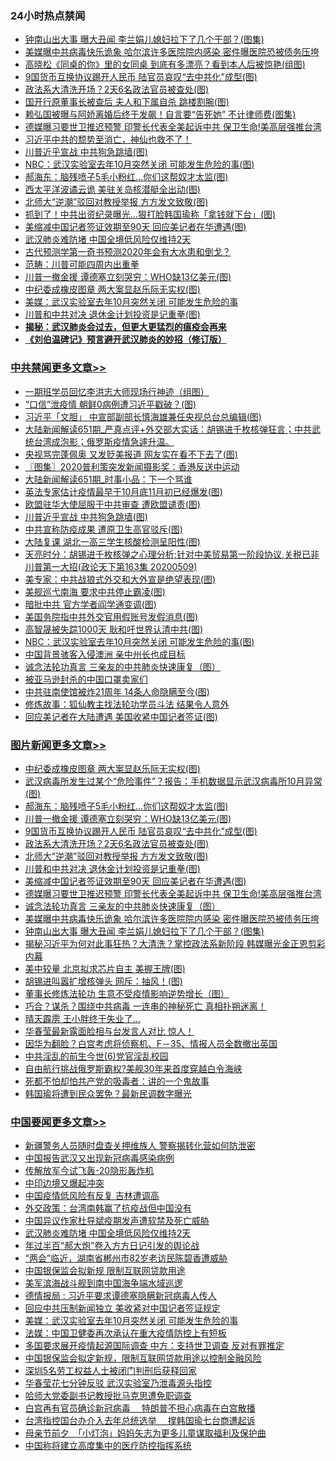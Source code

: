 <div class="catlist">
<h3>24小时热点禁闻</h3>
<ul>
<li><a href="https://github.com/fqnews/bnews/blob/master/topimagenews/20200509/1325550.md">钟南山出大事 曝大丑闻 李兰娟儿媳妇拉下了几个干部？(图集)</a></li>
<li><a href="https://github.com/fqnews/bnews/blob/master/topimagenews/20200509/1325581.md">美媒曝中共病毒快乐诡象 哈尔滨许多医院院内感染 密件曝医院恐被债务压垮</a></li>
<li><a href="https://github.com/fqnews/bnews/blob/master/yule/20200510/1325674.md">高晓松《同桌的你》里的女同桌 到底有多漂亮？看到本人后被惊艳(组图)</a></li>
<li><a href="https://github.com/fqnews/bnews/blob/master/topimagenews/20200510/1325782.md">9国货币互换协议踢开人民币 陆官员哀叹“去中共化”成型(图)</a></li>
<li><a href="https://github.com/fqnews/bnews/blob/master/topimagenews/20200510/1325769.md">政法系大清洗开场？2天6名政法官员被查处(图)</a></li>
<li><a href="https://github.com/fqnews/bnews/blob/master/cnnews/20200510/1325774.md">国开行原董事长被查后 夫人和下属自杀 跳楼割腕(图)</a></li>
<li><a href="https://github.com/fqnews/bnews/blob/master/yule/20200510/1325675.md">赖弘国被曝与阿娇离婚后终于发飙！自言要“告死她” 不计律师费(图集)</a></li>
<li><a href="https://github.com/fqnews/bnews/blob/master/topimagenews/20200509/1325616.md">德媒曝习要世卫推迟预警 印警长代表全美起诉中共 保卫生命!美高层强推台湾</a></li>
<li><a href="https://github.com/fqnews/bnews/blob/master/baitai/20200510/1325625.md">习近平中共的颓势至消亡，神仙也救不了！</a></li>
<li><a href="https://github.com/fqnews/bnews/blob/master/cbnews/20200510/1325824.md">川普近乎宣战 中共狗急跳墙(图)</a></li>
<li><a href="https://github.com/fqnews/bnews/blob/master/cbnews/20200510/1325690.md">NBC：武汉实验室去年10月突然关闭 可能发生危险的事(图)</a></li>
<li><a href="https://github.com/fqnews/bnews/blob/master/topimagenews/20200510/1325884.md">郝海东：脑残喷子5毛小粉红...你们这帮奴才太监(图)</a></li>
<li><a href="https://github.com/fqnews/bnews/blob/master/cnnews/20200510/1325684.md">西太平洋波谲云诡 美驻关岛核潜艇全出动(图)</a></li>
<li><a href="https://github.com/fqnews/bnews/blob/master/topimagenews/20200510/1325757.md">北师大“逆潮”驳回对教授举报 方方发文致敬(图)</a></li>
<li><a href="https://github.com/fqnews/bnews/blob/master/cnnews/hknews/20200510/1325827.md">抓到了！中共出资纪录曝光…狠打脸韩国瑜称「拿钱就下台」(图)</a></li>
<li><a href="https://github.com/fqnews/bnews/blob/master/topimagenews/20200510/1325641.md">美缩减中国记者签证效期至90天 回应美记者在华遭遇(图)</a></li>
<li><a href="https://github.com/fqnews/bnews/blob/master/headline/20200510/1325708.md">武汉肺炎难防堵 中国全境低风险仅维持2天</a></li>
<li><a href="https://github.com/fqnews/bnews/blob/master/comments/20200510/1325718.md">古代预测学第一奇书预测2020年会有大水患和倒戈？</a></li>
<li><a href="https://github.com/fqnews/bnews/blob/master/comments/20200510/1325738.md">范畴：川普可能四周内出重拳</a></li>
<li><a href="https://github.com/fqnews/bnews/blob/master/topimagenews/20200510/1325823.md">川普一撤金援 谭德塞立刻哭穷：WHO缺13亿美元(图)</a></li>
<li><a href="https://github.com/fqnews/bnews/blob/master/topimagenews/20200510/1326109.md">中纪委成橡皮图章 两大案显赵乐际无实权(图)</a></li>
<li><a href="https://github.com/fqnews/bnews/blob/master/headline/20200510/1325647.md">美媒：武汉实验室去年10月突然关闭 可能发生危险的事</a></li>
<li><a href="https://github.com/fqnews/bnews/blob/master/topimagenews/20200510/1325756.md">川普和中共对决 退休金计划投资是记重拳(图)</a></li>
<li><b><a href="https://github.com/fqnews/bnews/blob/master/comments/20200211/1275071.md" target="_blank">揭秘：武汉肺炎会过去，但更大更猛烈的瘟疫会再来</a></b></li>
<li><b><a href="https://github.com/fqnews/bnews/blob/master/comments/20200207/1272816.md" target="_blank">《刘伯温碑记》预言避开武汉肺炎的妙招（修订版）</a></b></li>
</ul>
</div>

<div class="catlist">
<h3><a href="https://github.com/fqnews/bnews/blob/master/cbnews/" target="_blank">中共禁闻</a><span><a href="https://github.com/fqnews/bnews/blob/master/cbnews/" target="_blank" rel="nofollow">更多文章>></a></span></h3>
<ul>
<li><a href="https://github.com/fqnews/bnews/blob/master/comments/20200510/1326117.md" target="_blank">一期班学员回忆李洪志大师现场行神迹（组图）</a></li>
<li><a href="https://github.com/fqnews/bnews/blob/master/cbnews/20200510/1326075.md" target="_blank">“口信”泄疫情 朝鲜0病例遭习近平戳破？(图)</a></li>
<li><a href="https://github.com/fqnews/bnews/blob/master/cbnews/20200510/1325994.md" target="_blank">习近平「文胆」 中宣部副部长慎海雄兼任央视总台总编辑(图)</a></li>
<li><a href="https://github.com/fqnews/bnews/blob/master/cbnews/20200510/1325993.md" target="_blank">大陆新闻解读651期_严真点评+外交部大实话：胡锡进千枚核弹狂言；中共武统台湾成泡影；俄罗斯疫情急遽升温。</a></li>
<li><a href="https://github.com/fqnews/bnews/blob/master/cbnews/20200510/1325964.md" target="_blank">央视骂完蓬佩奥 又发贬美报道 网友实在看不下去了(图)</a></li>
<li><a href="https://github.com/fqnews/bnews/blob/master/cbnews/20200510/1325958.md" target="_blank">〖图集〗2020普利策突发新闻摄影奖：香港反送中运动</a></li>
<li><a href="https://github.com/fqnews/bnews/blob/master/cbnews/20200510/1325955.md" target="_blank">大陆新闻解读651期_时事小品：下一个骂谁</a></li>
<li><a href="https://github.com/fqnews/bnews/blob/master/cbnews/20200510/1325885.md" target="_blank">英法专家估计疫情最早于10月底11月初已经爆发(图)</a></li>
<li><a href="https://github.com/fqnews/bnews/blob/master/cbnews/20200510/1325825.md" target="_blank">欧盟驻华大使屈服于中共审查 遭欧盟谴责(图)</a></li>
<li><a href="https://github.com/fqnews/bnews/blob/master/cbnews/20200510/1325824.md" target="_blank">川普近乎宣战 中共狗急跳墙(图)</a></li>
<li><a href="https://github.com/fqnews/bnews/blob/master/cbnews/20200510/1325812.md" target="_blank">中共宣称防疫成果 遭原卫生高官驳斥(图)</a></li>
<li><a href="https://github.com/fqnews/bnews/blob/master/cbnews/20200510/1325811.md" target="_blank">大陆复课 湖北一高三学生核酸检测呈阳性(图)</a></li>
<li><a href="https://github.com/fqnews/bnews/blob/master/cbnews/20200510/1325798.md" target="_blank">天亮时分：胡锡进千枚核弹之心理分析;针对中美贸易第一阶段协议,关税已非川普第一大招(政论天下第163集 20200509)</a></li>
<li><a href="https://github.com/fqnews/bnews/blob/master/cbnews/20200510/1325784.md" target="_blank">美专家：中共战狼式外交和大外宣是绝望表现(图)</a></li>
<li><a href="https://github.com/fqnews/bnews/blob/master/cbnews/20200510/1325783.md" target="_blank">美舰巡弋南海 要求中共停止霸凌(图)</a></li>
<li><a href="https://github.com/fqnews/bnews/blob/master/cbnews/20200510/1325770.md" target="_blank">暗批中共 官方学者阎学通变调(图)</a></li>
<li><a href="https://github.com/fqnews/bnews/blob/master/cbnews/20200510/1325758.md" target="_blank">美国务院指中共外交官用假账号发假消息(图)</a></li>
<li><a href="https://github.com/fqnews/bnews/blob/master/cbnews/20200510/1325736.md" target="_blank">高智晟被失踪1000天 耿和吁世界认清中共(图)</a></li>
<li><a href="https://github.com/fqnews/bnews/blob/master/cbnews/20200510/1325690.md" target="_blank">NBC：武汉实验室去年10月突然关闭 可能发生危险的事(图)</a></li>
<li><a href="https://github.com/fqnews/bnews/blob/master/cbnews/20200509/1325595.md" target="_blank">中国背景骇客入侵澳洲 亲中州长也成目标</a></li>
<li><a href="https://github.com/fqnews/bnews/blob/master/comments/20200509/1325534.md" target="_blank">诚念法轮功真言 三亲友的中共肺炎快速康复（图）</a></li>
<li><a href="https://github.com/fqnews/bnews/blob/master/cbnews/20200509/1325520.md" target="_blank">被亚马逊封杀的中国口罩卖家们</a></li>
<li><a href="https://github.com/fqnews/bnews/blob/master/cbnews/20200509/1325492.md" target="_blank">中共驻南使馆被炸21周年 14条人命隐瞒至今(图)</a></li>
<li><a href="https://github.com/fqnews/bnews/blob/master/cbnews/20200509/1325284.md" target="_blank">修炼故事：狐仙教主找法轮功学员斗法  结果令人意外</a></li>
<li><a href="https://github.com/fqnews/bnews/blob/master/cbnews/20200509/1325356.md" target="_blank">回应美记者在大陆遭遇 美国收紧中国记者签证(图)</a></li>

</ul>
</div>
<div class="catlist">
<h3><a href="https://github.com/fqnews/bnews/blob/master/topimagenews/" target="_blank">图片新闻</a><span><a href="https://github.com/fqnews/bnews/blob/master/topimagenews/" target="_blank" rel="nofollow">更多文章>></a></span></h3>
<ul>
<li><a href="https://github.com/fqnews/bnews/blob/master/topimagenews/20200510/1326109.md" target="_blank">中纪委成橡皮图章 两大案显赵乐际无实权(图)</a></li>
<li><a href="https://github.com/fqnews/bnews/blob/master/topimagenews/20200510/1325959.md" target="_blank">武汉病毒所发生过某个“危险事件”？报告：手机数据显示武汉病毒所10月异常(图)</a></li>
<li><a href="https://github.com/fqnews/bnews/blob/master/topimagenews/20200510/1325884.md" target="_blank">郝海东：脑残喷子5毛小粉红&#8230;你们这帮奴才太监(图)</a></li>
<li><a href="https://github.com/fqnews/bnews/blob/master/topimagenews/20200510/1325823.md" target="_blank">川普一撤金援 谭德塞立刻哭穷：WHO缺13亿美元(图)</a></li>
<li><a href="https://github.com/fqnews/bnews/blob/master/topimagenews/20200510/1325782.md" target="_blank">9国货币互换协议踢开人民币 陆官员哀叹“去中共化”成型(图)</a></li>
<li><a href="https://github.com/fqnews/bnews/blob/master/topimagenews/20200510/1325769.md" target="_blank">政法系大清洗开场？2天6名政法官员被查处(图)</a></li>
<li><a href="https://github.com/fqnews/bnews/blob/master/topimagenews/20200510/1325757.md" target="_blank">北师大“逆潮”驳回对教授举报 方方发文致敬(图)</a></li>
<li><a href="https://github.com/fqnews/bnews/blob/master/topimagenews/20200510/1325756.md" target="_blank">川普和中共对决 退休金计划投资是记重拳(图)</a></li>
<li><a href="https://github.com/fqnews/bnews/blob/master/topimagenews/20200510/1325641.md" target="_blank">美缩减中国记者签证效期至90天 回应美记者在华遭遇(图)</a></li>
<li><a href="https://github.com/fqnews/bnews/blob/master/topimagenews/20200509/1325616.md" target="_blank">德媒曝习要世卫推迟预警 印警长代表全美起诉中共 保卫生命!美高层强推台湾</a></li>
<li><a href="https://github.com/fqnews/bnews/blob/master/comments/20200509/1325534.md" target="_blank">诚念法轮功真言 三亲友的中共肺炎快速康复（图）</a></li>
<li><a href="https://github.com/fqnews/bnews/blob/master/topimagenews/20200509/1325581.md" target="_blank">美媒曝中共病毒快乐诡象 哈尔滨许多医院院内感染 密件曝医院恐被债务压垮</a></li>
<li><a href="https://github.com/fqnews/bnews/blob/master/topimagenews/20200509/1325550.md" target="_blank">钟南山出大事 曝大丑闻 李兰娟儿媳妇拉下了几个干部？(图集)</a></li>
<li><a href="https://github.com/fqnews/bnews/blob/master/topimagenews/20200509/1325299.md" target="_blank">揭秘习近平为何对此事狂热？大清洗？掌控政法系新阶段 韩媒曝光金正恩剪彩内幕</a></li>
<li><a href="https://github.com/fqnews/bnews/blob/master/topimagenews/20200509/1325298.md" target="_blank">美中较量 北京拟求芯片自主 美握王牌(图)</a></li>
<li><a href="https://github.com/fqnews/bnews/blob/master/topimagenews/20200509/1325297.md" target="_blank">胡锡进叫嚣扩增核弹头 网斥：抽风！(图)</a></li>
<li><a href="https://github.com/fqnews/bnews/blob/master/comments/20200508/1324534.md" target="_blank">董事长修炼法轮功 生意不受疫情影响逆势增长（图）</a></li>
<li><a href="https://github.com/fqnews/bnews/blob/master/topimagenews/20200507/1324186.md" target="_blank">巧合？谋杀？围绕中共病毒 一连串的神秘死亡 真相扑朔迷离！</a></li>
<li><a href="https://github.com/fqnews/bnews/blob/master/topimagenews/20200507/1324185.md" target="_blank">晴天霹雳 王小胖终于失业了…</a></li>
<li><a href="https://github.com/fqnews/bnews/blob/master/topimagenews/20200507/1324180.md" target="_blank">华春莹最新露面脸相与台发言人对比 惊人！</a></li>
<li><a href="https://github.com/fqnews/bnews/blob/master/topimagenews/20200507/1324129.md" target="_blank">因华为翻脸？白宫考虑将侦察机、F－35、情报人员全数撤出英国</a></li>
<li><a href="https://github.com/fqnews/bnews/blob/master/topimagenews/20200507/1324128.md" target="_blank">中共淫乱的前生今世(6)党官淫乱校园</a></li>
<li><a href="https://github.com/fqnews/bnews/blob/master/topimagenews/20200507/1324127.md" target="_blank">自由航行挑战俄罗斯霸权?美舰30年来首度穿越白令海峡</a></li>
<li><a href="https://github.com/fqnews/bnews/blob/master/topimagenews/20200507/1324122.md" target="_blank">死都不怕却怕共产党的吸毒者：讲的一个鬼故事</a></li>
<li><a href="https://github.com/fqnews/bnews/blob/master/topimagenews/20200507/1324105.md" target="_blank">韩国瑜将遭到民众罢免？最新民调数字曝光</a></li>

</ul>
</div>
<div class="catlist">
<h3><a href="https://github.com/fqnews/bnews/blob/master/headline/" target="_blank">中国要闻</a><span><a href="https://github.com/fqnews/bnews/blob/master/headline/" target="_blank" rel="nofollow">更多文章>></a></span></h3>
<ul>
<li><a href="https://github.com/fqnews/bnews/blob/master/headline/20200510/1326148.md" target="_blank">新疆警务人员随时盘查关押维族人 警察揭转化营如何防泄密</a></li>
<li><a href="https://github.com/fqnews/bnews/blob/master/headline/20200510/1326142.md" target="_blank">中国报告武汉又出现新冠病毒感染病例</a></li>
<li><a href="https://github.com/fqnews/bnews/blob/master/headline/20200510/1326140.md" target="_blank">传解放军今试飞轰-20隐形轰炸机</a></li>
<li><a href="https://github.com/fqnews/bnews/blob/master/headline/20200510/1326133.md" target="_blank">中印边境又爆起冲突</a></li>
<li><a href="https://github.com/fqnews/bnews/blob/master/headline/20200510/1326120.md" target="_blank">中国疫情低风险有反复 吉林遭调高</a></li>
<li><a href="https://github.com/fqnews/bnews/blob/master/headline/20200510/1326101.md" target="_blank">外交政策：台湾南韩赢了抗疫战但中国没有</a></li>
<li><a href="https://github.com/fqnews/bnews/blob/master/headline/20200510/1325733.md" target="_blank">中国异议作家杜导斌疫期发声遭软禁及死亡威胁</a></li>
<li><a href="https://github.com/fqnews/bnews/blob/master/headline/20200510/1325708.md" target="_blank">武汉肺炎难防堵 中国全境低风险仅维持2天</a></li>
<li><a href="https://github.com/fqnews/bnews/blob/master/headline/20200510/1325707.md" target="_blank">年过半百“郝大炮”卷入方方日记引发的舆论战</a></li>
<li><a href="https://github.com/fqnews/bnews/blob/master/headline/20200510/1325706.md" target="_blank">“两会”临近，湖南省郴州市82岁老访民陈碧香遭威胁</a></li>
<li><a href="https://github.com/fqnews/bnews/blob/master/headline/20200510/1325705.md" target="_blank">中国银保监会拟新规 限制互联网贷款用途</a></li>
<li><a href="https://github.com/fqnews/bnews/blob/master/headline/20200510/1325681.md" target="_blank">美军滨海战斗舰到南中国海争端水域巡逻</a></li>
<li><a href="https://github.com/fqnews/bnews/blob/master/headline/20200510/1325665.md" target="_blank">德情报局 : 习近平要求谭德塞隐瞒新冠病毒人传人</a></li>
<li><a href="https://github.com/fqnews/bnews/blob/master/headline/20200510/1325653.md" target="_blank">回应中共压制新闻独立 美收紧对中国记者签证规定</a></li>
<li><a href="https://github.com/fqnews/bnews/blob/master/headline/20200510/1325647.md" target="_blank">美媒：武汉实验室去年10月突然关闭 可能发生危险的事</a></li>
<li><a href="https://github.com/fqnews/bnews/blob/master/headline/20200510/1325646.md" target="_blank">法媒：中国卫健委再次承认在重大疫情防控上有短板</a></li>
<li><a href="https://github.com/fqnews/bnews/blob/master/headline/20200510/1325643.md" target="_blank">多国要求展开疫情起源国际调查 中方：支持世卫调查 反对有罪推定</a></li>
<li><a href="https://github.com/fqnews/bnews/blob/master/headline/20200509/1325612.md" target="_blank">中国银保监会拟定新规，限制互联网贷款用途以控制金融风险</a></li>
<li><a href="https://github.com/fqnews/bnews/blob/master/headline/20200509/1325606.md" target="_blank">深圳5名劳工权益人士被闭门判刑后获释回家</a></li>
<li><a href="https://github.com/fqnews/bnews/blob/master/headline/20200509/1325605.md" target="_blank">华春莹花七分钟反驳  武汉实验室乃泄毒源头指控</a></li>
<li><a href="https://github.com/fqnews/bnews/blob/master/headline/20200509/1325596.md" target="_blank">哈师大党委副书记教授批马克思遭免职调查</a></li>
<li><a href="https://github.com/fqnews/bnews/blob/master/headline/20200509/1325593.md" target="_blank">白宫再有官员确诊新冠病毒　 特朗普不担心病毒在白宫散播</a></li>
<li><a href="https://github.com/fqnews/bnews/blob/master/headline/20200509/1325592.md" target="_blank">台湾指控国台办介入去年总统选举　 撑韩国瑜七台商遭起诉</a></li>
<li><a href="https://github.com/fqnews/bnews/blob/master/headline/20200509/1325591.md" target="_blank">母亲节前夕　「小灯泡」妈妈矢志为更多儿童谋取福利及保护曲</a></li>
<li><a href="https://github.com/fqnews/bnews/blob/master/headline/20200509/1325575.md" target="_blank">中国称将建立高度集中的医疗防控指挥系统</a></li>

</ul>
</div>